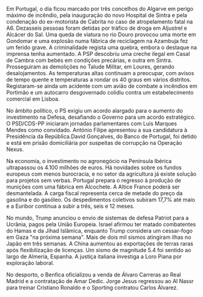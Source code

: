 Em Portugal, o dia ficou marcado por três concelhos do Algarve em perigo máximo de incêndio, pela inauguração do novo Hospital de Sintra e pela condenação do ex-motorista de Cabrita no caso de atropelamento fatal na A6. Dezasseis pessoas foram detidas por tráfico de droga em Aljustrel e Alcácer do Sal. Uma queda de viatura no rio Douro provocou uma morte em Gondomar e uma explosão numa fábrica de reciclagem na Azambuja fez um ferido grave. A criminalidade regista uma quebra, embora o destaque na imprensa tenha aumentado. A PSP descobriu uma creche ilegal em Casal de Cambra com bebés em condições precárias, e outra em Sintra. Prosseguiram as demolições no Talude Militar, em Loures, gerando desalojamentos. As temperaturas altas continuam a preocupar, com avisos de tempo quente e temperaturas a rondar os 40 graus em vários distritos. Registaram-se ainda um acidente com um avião de combate a incêndios em Portimão e um autocarro desgovernado colidiu contra um estabelecimento comercial em Lisboa.

No âmbito político, o PS exigiu um acordo alargado para o aumento do investimento na Defesa, desafiando o Governo para um acordo estratégico. O PSD/CDS-PP iniciaram jornadas parlamentares com Luís Marques Mendes como convidado. António Filipe apresentou a sua candidatura à Presidência da República.David Gonçalves, do Banco de Portugal, foi detido e está em prisão domiciliária por suspeitas de corrupção na Operação Nexus.

Na economia, o investimento no agronegócio na Península Ibérica ultrapassou os 4.100 milhões de euros. Há novidades sobre os fundos europeus com menos burocracia, e no setor da agricultura já existe solução para projetos sem verbas. Portugal prepara o regresso à produção de munições com uma fábrica em Alcochete. A Altice France poderá ser desmantelada. A carga fiscal representa cerca de metade do preço da gasolina e do gasóleo. Os despedimentos coletivos subiram 17,7% até maio e a Euribor continua a subir a três, seis e 12 meses.

No mundo, Trump anunciou o envio de sistemas de defesa Patriot para a Ucrânia, pagos pela União Europeia. Israel afirmou ter matado combatentes do Hamas e da Jihad Islâmica, enquanto Trump considera um cessar-fogo em Gaza "na próxima semana". Mais de dois mil sismos atingiram ilhas no Japão em três semanas. A China aumentou as exportações de terras raras após flexibilização de licenças. Um sismo de magnitude 5.4 foi sentido ao largo de Almería, Espanha. A justiça italiana investiga a Loro Piana por exploração laboral.

No desporto, o Benfica oficializou a venda de Álvaro Carreras ao Real Madrid e a contratação de Amar Dedic. Jorge Jesus regressou ao Al Nassr para treinar Cristiano Ronaldo e o Sporting contratou Carlos Álvarez.